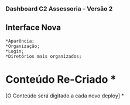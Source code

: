 ### Dashboard C2 Assessoria - Versão 2 ###

## Interface Nova ##
    *Aparência;
    *Organização;
    *Login;
    *Diretórios mais organizados;

# Conteúdo Re-Criado *
[O Conteúdo será digitado a cada novo deploy]
    *